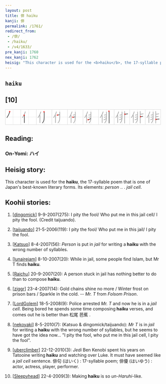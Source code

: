 ```yaml
---
layout: post
title: 俳 haiku
kanji: 俳
permalink: /1761/
redirect_from:
 - /俳/
 - /haiku/
 - /v4/1633/
pre_kanji: 1760
nex_kanji: 1762
heisig: "This character is used for the <b>haiku</b>, the 17-syllable poem that is one of Japan's best-known literary forms. Its elements: <i>person</i> .. . <i>jail cell</i>."
---
```


## `haiku`

## [10]

<div class="stroke"><img src="../images/E4BFB3.png" /></div>

## Reading:

### On-Yomi: ハイ

## Heisig story:

This character is used for the <b>haiku</b>, the 17-syllable poem that is one of Japan's best-known literary forms. Its elements: <i>person</i> .. . <i>jail cell</i>.

## Koohii stories:

1) [<a href="http://kanji.koohii.com/profile/dingomick">dingomick</a>] 9-9-2007(275): I pity the fool/ Who put me in this jail cell/ I pity the fool. (Credit taijuando).

2) [<a href="http://kanji.koohii.com/profile/taijuando">taijuando</a>] 21-5-2006(119): I pity the fool/ Who put me in this jail/ I pity the fool.

3) [<a href="http://kanji.koohii.com/profile/Katsuo">Katsuo</a>] 8-4-2007(56): <em>Person</em> is put in <em>jail</em> for writing a<strong> haiku</strong> with the wrong number of syllables.

4) [<a href="http://kanji.koohii.com/profile/lunairejam">lunairejam</a>] 8-10-2007(20): While in jail, some people find Islam, but Mr T finds<strong> haiku</strong>.

5) [<a href="http://kanji.koohii.com/profile/Raichu">Raichu</a>] 20-9-2007(20): A person stuck in jail has nothing better to do than to compose<strong> haiku</strong>.

6) [<a href="http://kanji.koohii.com/profile/ziggr">ziggr</a>] 23-4-2007(14): Gold chains shine no more / Winter frost on prison bars / Sparkle in the cold. -- <em>Mr. T</em> from <em>Folsom Prison</em>.

7) [<a href="http://kanji.koohii.com/profile/LordGolem">LordGolem</a>] 18-5-2008(9): Police arrested <em>Mr. T</em> and now he is in a <em>jail cell</em>. Being bored he spends some time composing<strong> haiku</strong> verses, and comes out he is better than 松尾 芭蕉 .

8) [<a href="http://kanji.koohii.com/profile/nekoyaki">nekoyaki</a>] 8-5-2010(7): (Katsuo &amp; dingomick/taijuando): <em>Mr T</em> is in <em>jail</em> for writing a<strong> haiku</strong> with the wrong number of syllables, but he seems to have got the idea now... &quot;I pity the fool, who put me in this jail cell, I pity the fool&quot;.

9) [<a href="http://kanji.koohii.com/profile/uberclimber">uberclimber</a>] 22-12-2010(3): <em>Jedi</em> Ben Kenobi spent his years on Tatooine writing<strong> haiku</strong> and watching over Luke. It must have seemed like a <em>jail cell</em> sentence. 俳句 (はいく) : 17-syllable poem; 俳優 (はいゆう) : actor, actress, player, performer.

10) [<a href="http://kanji.koohii.com/profile/Sleepyhead">Sleepyhead</a>] 22-4-2009(3): Making<strong> haiku</strong> is so <em>un</em>-<em>Haruhi</em>-like.
